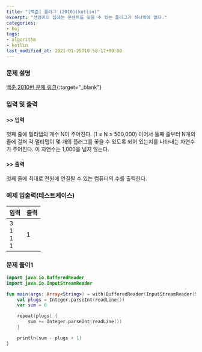 ```yaml
---
title: "[백준] 플러그 (2010)(kotlin)"
excerpt: "선영이의 집에는 콘센트를 꽂을 수 있는 플러그가 하나밖에 없다."
categories:
- boj
tags:
- algorithm
- kotlin
last_modified_at: 2021-01-25T10:58:17+09:00
---
```



### 문제 설명
[백준 2010번 문제 링크](https://www.acmicpc.net/problem/2010#description){:target="_blank"}




### 입력 및 출력
#### >> 입력
첫째 줄에 멀티탭의 개수 N이 주어진다. (1 ≤ N ≤ 500,000) 이어서 둘째 줄부터 N개의 줄에 걸쳐 각 멀티탭이 몇 개의 플러그를 꽂을 수 있도록 되어 있는지를 나타내는 자연수가 주어진다. 이 자연수는 1,000을 넘지 않는다.



#### >> 출력
첫째 줄에 최대로 전원에 연결될 수 있는 컴퓨터의 수를 출력한다.





### 예제 입출력(테스트케이스)


|입력|출력|
|-----|------|
|3<br>1<br>1<br>1|1|




### 문제 풀이1
```kotlin
import java.io.BufferedReader
import java.io.InputStreamReader

fun main(args: Array<String>) = with(BufferedReader(InputStreamReader(System.`in`))) {
    val plugs = Integer.parseInt(readLine())
    var sum = 0

    repeat(plugs) {
        sum += Integer.parseInt(readLine())
    }

    println(sum - plugs + 1)
}
```